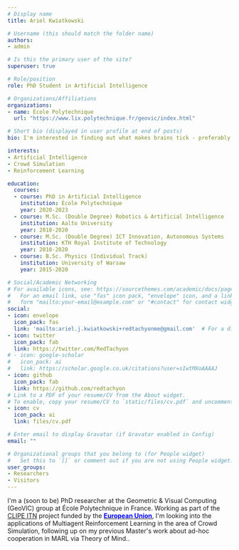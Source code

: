 ```yaml
---
# Display name
title: Ariel Kwiatkowski

# Username (this should match the folder name)
authors:
- admin

# Is this the primary user of the site?
superuser: true

# Role/position
role: PhD Student in Artificial Intelligence

# Organizations/Affiliations
organizations:
- name: École Polytechnique
  url: "https://www.lix.polytechnique.fr/geovic/index.html"

# Short bio (displayed in user profile at end of posts)
bio: I'm interested in finding out what makes brains tick - preferably by making artificial tickers.

interests:
- Artificial Intelligence
- Crowd Simulation
- Reinforcement Learning

education:
  courses:
  - course: PhD in Artificial Intelligence
    institution: École Polytechnique
    year: 2020-2023
  - course: M.Sc. (Double Degree) Robotics & Artificial Intelligence
    institution: Aalto University
    year: 2018-2020
  - course: M.Sc. (Double Degree) ICT Innovation, Autonomous Systems
    institution: KTH Royal Institute of Technology
    year: 2018-2020
  - course: B.Sc. Physics (Individual Track)
    institution: University of Warsaw
    year: 2015-2020

# Social/Academic Networking
# For available icons, see: https://sourcethemes.com/academic/docs/page-builder/#icons
#   For an email link, use "fas" icon pack, "envelope" icon, and a link in the
#   form "mailto:your-email@example.com" or "#contact" for contact widget.
social:
- icon: envelope
  icon_pack: fas
  link: 'mailto:ariel.j.kwiatkowski+redtachyonme@gmail.com'  # For a direct email link, use "mailto:test@example.org".
- icon: twitter
  icon_pack: fab
  link: https://twitter.com/RedTachyon
# - icon: google-scholar
#   icon_pack: ai
#   link: https://scholar.google.co.uk/citations?user=sIwtMXoAAAAJ
- icon: github
  icon_pack: fab
  link: https://github.com/redtachyon
# Link to a PDF of your resume/CV from the About widget.
# To enable, copy your resume/CV to `static/files/cv.pdf` and uncomment the lines below.
- icon: cv
  icon_pack: ai
  link: files/cv.pdf

# Enter email to display Gravatar (if Gravatar enabled in Config)
email: ""

# Organizational groups that you belong to (for People widget)
#   Set this to `[]` or comment out if you are not using People widget.
user_groups:
- Researchers
- Visitors
---
```


I'm a (soon to be) PhD researcher at the Geometric & Visual Computing (GeoVIC) group at École Polytechnique in France. Working as part of the [CLIPE ITN](https://clipe-itn.eu) project funded by the [<span style="color:blue">**European Union**</span>](https://www.youtube.com/watch?v=Jo_-KoBiBG0), I'm looking into the applications of Multiagent Reinforcement Learning in the area of Crowd Simulation, following up on my previous Master's work about ad-hoc cooperation in MARL via Theory of Mind..
